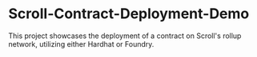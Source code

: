 # Scroll-Contract-Deployment-Demo
This project showcases the deployment of a contract on Scroll's rollup network, utilizing either Hardhat or Foundry. 
